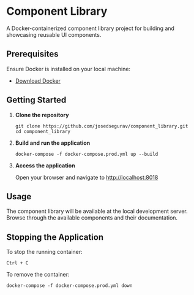 # Component Library

A Docker-containerized component library project for building and showcasing reusable UI components.

## Prerequisites

Ensure Docker is installed on your local machine:

- [Download Docker](https://www.docker.com/get-started)

## Getting Started

1. **Clone the repository**

   ```
   git clone https://github.com/josedsegurav/component_library.git
   cd component_library
   ```

2. **Build and run the application**

   ```
   docker-compose -f docker-compose.prod.yml up --build
   ```

3. **Access the application**

   Open your browser and navigate to [http://localhost:8018](http://localhost:8018)

## Usage

The component library will be available at the local development server. Browse through the available components and their documentation.

## Stopping the Application

To stop the running container:

```
Ctrl + C
```

To remove the container:

```
docker-compose -f docker-compose.prod.yml down
```
